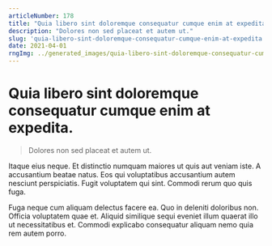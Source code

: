 ```yaml
---
articleNumber: 178
title: "Quia libero sint doloremque consequatur cumque enim at expedita."
description: "Dolores non sed placeat et autem ut."
slug: 'quia-libero-sint-doloremque-consequatur-cumque-enim-at-expedita.'
date: 2021-04-01
rngImg: ../generated_images/quia-libero-sint-doloremque-consequatur-cumque-enim-at-expedita..jpg
---
```


# Quia libero sint doloremque consequatur cumque enim at expedita.

> Dolores non sed placeat et autem ut.

Itaque eius neque. Et distinctio numquam maiores ut quis aut veniam iste. A accusantium beatae natus. Eos qui voluptatibus accusantium autem nesciunt perspiciatis. Fugit voluptatem qui sint. Commodi rerum quo quis fuga.
 Fuga neque cum aliquam delectus facere ea. Quo in deleniti doloribus non. Officia voluptatem quae et. Aliquid similique sequi eveniet illum quaerat illo ut necessitatibus et. Commodi explicabo consequatur aliquam nemo quia rem autem porro.
